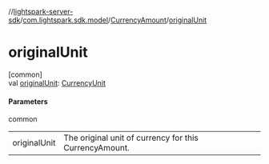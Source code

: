 //[lightspark-server-sdk](../../../index.md)/[com.lightspark.sdk.model](../index.md)/[CurrencyAmount](index.md)/[originalUnit](original-unit.md)

# originalUnit

[common]\
val [originalUnit](original-unit.md): [CurrencyUnit](../-currency-unit/index.md)

#### Parameters

common

| | |
|---|---|
| originalUnit | The original unit of currency for this CurrencyAmount. |
